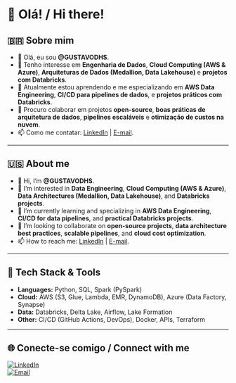 # 👋 Olá! / Hi there!  

## 🇧🇷 Sobre mim  
- 👋 Olá, eu sou **@GUSTAVODHS**.  
- 👀 Tenho interesse em **Engenharia de Dados**, **Cloud Computing (AWS & Azure)**, **Arquiteturas de Dados (Medallion, Data Lakehouse)** e **projetos com Databricks**.  
- 🌱 Atualmente estou aprendendo e me especializando em **AWS Data Engineering**, **CI/CD para pipelines de dados**, e **projetos práticos com Databricks**.  
- 💞️ Procuro colaborar em projetos **open-source**, **boas práticas de arquitetura de dados**, **pipelines escaláveis** e **otimização de custos na nuvem**.  
- 📫 Como me contatar: [LinkedIn](https://www.linkedin.com/in/gustavodhs) | [E-mail](mailto:seu-email@hotmail.com).  

---

## 🇺🇸 About me  
- 👋 Hi, I’m **@GUSTAVODHS**.  
- 👀 I’m interested in **Data Engineering**, **Cloud Computing (AWS & Azure)**, **Data Architectures (Medallion, Data Lakehouse)**, and **Databricks projects**.  
- 🌱 I’m currently learning and specializing in **AWS Data Engineering**, **CI/CD for data pipelines**, and **practical Databricks projects**.  
- 💞️ I’m looking to collaborate on **open-source projects**, **data architecture best practices**, **scalable pipelines**, and **cloud cost optimization**.  
- 📫 How to reach me: [LinkedIn](https://www.linkedin.com/in/gustavodhs) | [E-mail](mailto:gustavo.hssilva@hotmail.com).  

---

## 🚀 Tech Stack & Tools
- **Languages:** Python, SQL, Spark (PySpark)
- **Cloud:** AWS (S3, Glue, Lambda, EMR, DynamoDB), Azure (Data Factory, Synapse)
- **Data:** Databricks, Delta Lake, Airflow, Lake Formation
- **Other:** CI/CD (GitHub Actions, DevOps), Docker, APIs, Terraform

---

## 🌐 Conecte-se comigo / Connect with me  
[![LinkedIn](https://img.shields.io/badge/LinkedIn-blue?style=for-the-badge&logo=linkedin)](https://www.linkedin.com/in/gustavodhs)  
[![Email](https://img.shields.io/badge/Email-red?style=for-the-badge&logo=gmail)](mailto:gustavo.hssilva@hotmail.com)  

